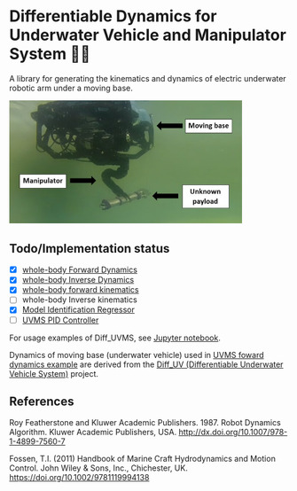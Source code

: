 # Differentiable Dynamics for Underwater Vehicle and Manipulator System 🦾🌊
A library for generating the kinematics and dynamics of electric underwater robotic arm under a moving base.
<!-- ![alt text]() -->
<img src="./resources/uvman.jpg" width="420"/>

## Todo/Implementation status
- [x] [whole-body Forward Dynamics](https://github.com/edxmorgan/diff_uvms/blob/main/usage/example/uvms_forward_dynamics.ipynb)
- [x] [whole-body Inverse Dynamics](https://github.com/edxmorgan/diff_uvms/blob/main/usage/example/uvms_dynamics.ipynb)
- [x] [whole-body forward kinematics](https://github.com/edxmorgan/diff_uvms/blob/main/usage/example/kinematics.ipynb)
- [ ] whole-body Inverse kinematics
- [x] [Model Identification Regressor](https://github.com/edxmorgan/diff_uvms/blob/main/usage/example/uvms_for_identification.ipynb)
- [ ] [UVMS PID Controller](https://github.com/edxmorgan/diff_uvms/blob/main/usage/example/uvms_pid)

For usage examples of Diff_UVMS, see [Jupyter notebook](https://github.com/edxmorgan/Diff_UVMS/tree/main/usage/example).

Dynamics of moving base (underwater vehicle) used in [UVMS foward dynamics example](https://github.com/edxmorgan/diff_uvms/blob/main/usage/example/uvms_forward_dynamics.ipynb) are derived from the [Diff_UV (Differentiable Underwater Vehicle System)](https://github.com/edxmorgan/Diff_UV) project.


## References
Roy Featherstone and Kluwer Academic Publishers. 1987. Robot Dynamics Algorithm. Kluwer Academic Publishers, USA. http://dx.doi.org/10.1007/978-1-4899-7560-7

Fossen, T.I. (2011) Handbook of Marine Craft Hydrodynamics and Motion Control. John Wiley & Sons, Inc., Chichester, UK. https://doi.org/10.1002/9781119994138